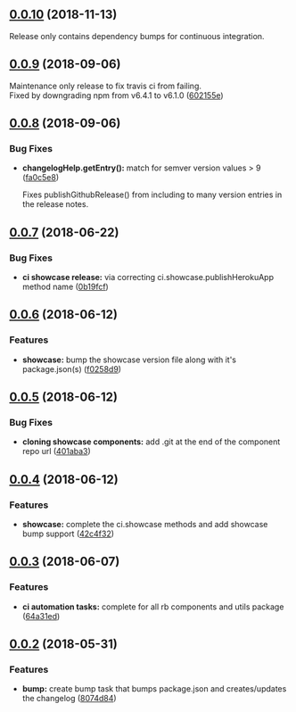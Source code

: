 ## [0.0.10](https://github.com/rapid-build-ui/utils/compare/v0.0.9...v0.0.10) (2018-11-13)


Release only contains dependency bumps for continuous integration.



## [0.0.9](https://github.com/rapid-build-ui/utils/compare/v0.0.8...v0.0.9) (2018-09-06)


Maintenance only release to fix travis ci from failing.  
Fixed by downgrading npm from v6.4.1 to v6.1.0 ([602155e](https://github.com/rapid-build-ui/utils/commit/602155e))



## [0.0.8](https://github.com/rapid-build-ui/utils/compare/v0.0.7...v0.0.8) (2018-09-06)


### Bug Fixes

* **changelogHelp.getEntry():** match for semver version values > 9 ([fa0c5e8](https://github.com/rapid-build-ui/utils/commit/fa0c5e8))

	Fixes publishGithubRelease() from including to many version entries in the release notes.



## [0.0.7](https://github.com/rapid-build-ui/utils/compare/v0.0.6...v0.0.7) (2018-06-22)


### Bug Fixes

* **ci showcase release:** via correcting ci.showcase.publishHerokuApp method name ([0b19fcf](https://github.com/rapid-build-ui/utils/commit/0b19fcf))



## [0.0.6](https://github.com/rapid-build-ui/utils/compare/v0.0.5...v0.0.6) (2018-06-12)


### Features

* **showcase:** bump the showcase version file along with it's package.json(s) ([f0258d9](https://github.com/rapid-build-ui/utils/commit/f0258d9))



## [0.0.5](https://github.com/rapid-build-ui/utils/compare/v0.0.4...v0.0.5) (2018-06-12)


### Bug Fixes

* **cloning showcase components:** add .git at the end of the component repo url ([401aba3](https://github.com/rapid-build-ui/utils/commit/401aba3))



## [0.0.4](https://github.com/rapid-build-ui/utils/compare/v0.0.3...v0.0.4) (2018-06-12)


### Features

* **showcase:** complete the ci.showcase methods and add showcase bump support ([42c4f32](https://github.com/rapid-build-ui/utils/commit/42c4f32))



## [0.0.3](https://github.com/rapid-build-ui/utils/compare/v0.0.2...v0.0.3) (2018-06-07)


### Features

* **ci automation tasks:** complete for all rb components and utils package ([64a31ed](https://github.com/rapid-build-ui/utils/commit/64a31ed))



## [0.0.2](https://github.com/rapid-build-ui/utils/compare/v0.0.1...v0.0.2) (2018-05-31)


### Features

* **bump:** create bump task that bumps package.json and creates/updates the changelog ([8074d84](https://github.com/rapid-build-ui/utils/commit/8074d84))



